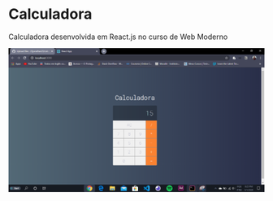 # Calculadora
Calculadora desenvolvida em React.js no curso de Web Moderno

![](/images_project_complete/project_complete.PNG)

